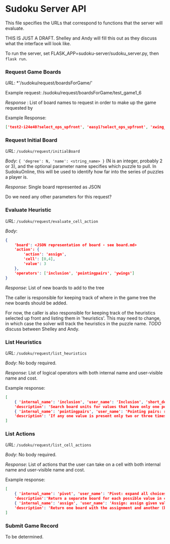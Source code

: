# Sudoku Server API

This file specifies the URLs that correspond to functions that the server will evaluate.

THIS IS JUST A DRAFT.  Shelley and Andy will fill this out as they discuss what the interface will look like.

To run the server, set FLASK_APP=sudoku-server/sudoku_server.py,
then `flask run`.

### Request Game Boards

*URL*: *'/sudoku/request/boardsForGame/<gamename>'

Example request:
/sudoku/request/boardsForGame/test_game1_6

*Response* : List of board names to request in order to make up the game requested by <gamename>

Example Response:
```json
['test2-i24e40?select_ops_upfront', 'easy1?select_ops_upfront', 'xwing_test?select_ops_upfront', 'hard4', 'underconstrained1', 'test7-i26e36hp10']
```

### Request Initial Board

*URL*: `/sudoku/request/initialBoard`

*Body*: `{ 'degree': N, 'name': <string_name> }` (N is an integer, probably 2 or 3),
and the optional parameter name specifies which puzzle to pull.
In SudokuOnline, this will be used to identify how far into the series of puzzles a player is.

*Response*: Single board represented as JSON

Do we need any other parameters for this request?

### Evaluate Heuristic

*URL*: `/sudoku/request/evaluate_cell_action`

*Body*:

```json
{
    'board': <JSON representation of board - see board.md>
    'action': {
        'action': 'assign',
        'cell': [0,4],
        'value': 3
    },
    'operators': ['inclusion', 'pointingpairs', 'ywings']
}
```

*Response*: List of new boards to add to the tree

The caller is responsible for keeping track of where in the game tree the new boards should be added.

For now, the caller is also responsible for keeping track of the heuristics selected up front and listing them in 'heuristics'.  This may need to change, in which case the solver will track the heuristics in the puzzle name.  *TODO* discuss between Shelley and Andy.

### List Heuristics

*URL*: `/sudoku/request/list_heuristics`

*Body*: No body required.

*Response*: List of logical operators with both internal name and user-visible name and cost.

Example response:

```json
[
    { 'internal_name': 'inclusion', 'user_name': 'Inclusion', 'short_description': 'Assign values that have only one possible cell.', 'cost': 100,
    'description': 'Search board units for values that have only one possible cell and make that assignment.'},
    { 'internal_name': 'pointingpairs', 'user_name': 'Pointing pairs: remove aligned value pairs from other units.', 'cost': 250,
    'description': 'If any one value is present only two or three times in just one unit, then we can remove that number from the intersection of a number unit. There are four types of intersections: 1. A pair or triple in a box - if they are aligned on a row, the value can be removed from the rest of the row. 2. A pair or triple in a box, if they are aligned on a column, the value can be removed from the rest of the column. 3. A pair or triple on a row - if they are all in the same box, the value can be removed from the rest of the box. 4. A pair or triple on a column - if they are all in the same box, the value can be removed from the rest of the box.' }
]
```

### List Actions

*URL*: `/sudoku/request/list_cell_actions`

*Body*: No body required.

*Response*: List of actions that the user can take on a cell with both internal name and user-visible name and cost.

Example response:

```json
[
    { 'internal_name': 'pivot', 'user_name': 'Pivot: expand all choices for cell.', 'cost': 500,
    'description':'Return a separate board for each possible value in cell.' },
    { 'internal_name': 'assign', 'user_name': 'Assign: assign given value to cell.', 'cost': 100,
    'description': 'Return one board with the assignment and another (backup) with the exclusion.' }
]
```

### Submit Game Record

To be determined.

